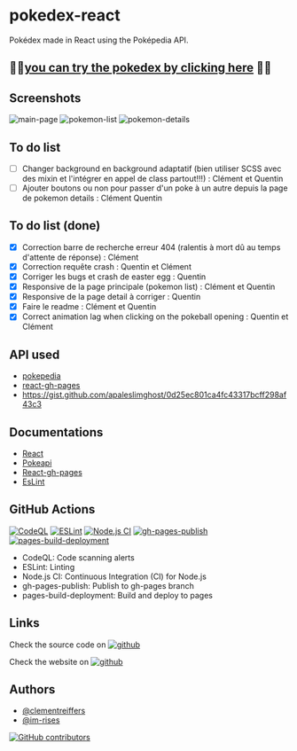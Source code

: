 # pokedex-react

Pokédex made in React using the Poképedia API.

## 🚀🚀[you can try the pokedex by clicking here](https://im-rises.github.io/pokedex-react/) 🚀🚀

## Screenshots

![main-page](https://github.com/Im-Rises/pokedex-react/assets/59691442/4ae8439b-7e5a-45ca-9ed6-cf0b7f7b2d63)
![pokemon-list](https://github.com/Im-Rises/pokedex-react/assets/59691442/187fd288-4ce2-46cd-bd35-18c5cc7dbd8d)
![pokemon-details](https://github.com/Im-Rises/pokedex-react/assets/59691442/f09e3d94-ff38-478b-afc8-6344e7f6107b)

## To do list

- [ ] Changer background en background adaptatif (bien utiliser SCSS avec des mixin et l'intégrer en appel de class
  partout!!!) : Clément et Quentin
- [ ] Ajouter boutons ou non pour passer d'un poke à un autre depuis la page de pokemon details : Clément Quentin

## To do list (done)

- [x] Correction barre de recherche erreur 404 (ralentis à mort dû au temps d'attente de réponse) : Clément
- [x] Correction requête crash : Quentin et Clément
- [x] Corriger les bugs et crash de easter egg : Quentin
- [x] Responsive de la page principale (pokemon list) : Clément et Quentin
- [x] Responsive de la page detail à corriger : Quentin
- [x] Faire le readme : Clément et Quentin
- [x] Correct animation lag when clicking on the pokeball opening : Quentin et Clément

## API used

- [pokepedia](https://pokeapi.co)
- [react-gh-pages](https://github.com/gitname/react-gh-pages)
- https://gist.github.com/apaleslimghost/0d25ec801ca4fc43317bcff298af43c3

## Documentations

- [React](https://reactjs.org/docs/getting-started.html)
- [Pokeapi](https://pokeapi.co/docs/v2.html)
- [React-gh-pages](https://github.com/gitname/react-gh-pages)
- [EsLint](https://eslint.org/docs/user-guide/getting-started)

## GitHub Actions

[![CodeQL](https://github.com/Im-Rises/pokedex-react/actions/workflows/codeql.yml/badge.svg)](https://github.com/Im-Rises/pokedex-react/actions/workflows/codeql.yml)
[![ESLint](https://github.com/Im-Rises/pokedex-react/actions/workflows/eslint.yml/badge.svg)](https://github.com/Im-Rises/pokedex-react/actions/workflows/eslint.yml)
[![Node.js CI](https://github.com/Im-Rises/pokedex-react/actions/workflows/node.js.yml/badge.svg)](https://github.com/Im-Rises/pokedex-react/actions/workflows/node.js.yml)
[![gh-pages-publish](https://github.com/Im-Rises/pokedex-react/actions/workflows/gh-pages-publish.yml/badge.svg)](https://github.com/Im-Rises/pokedex-react/actions/workflows/gh-pages-publish.yml)
[![pages-build-deployment](https://github.com/Im-Rises/pokedex-react/actions/workflows/pages/pages-build-deployment/badge.svg)](https://github.com/Im-Rises/pokedex-react/actions/workflows/pages/pages-build-deployment)

- CodeQL: Code scanning alerts
- ESLint: Linting
- Node.js CI: Continuous Integration (CI) for Node.js
- gh-pages-publish: Publish to gh-pages branch
- pages-build-deployment: Build and deploy to pages

## Links

Check the source code
on [![github](https://user-images.githubusercontent.com/59691442/223556058-6244e346-8117-43cd-97c6-bf68611bf286.svg)](https://github.com/im-rises/pokedex-react)

Check the website
on [![github](https://user-images.githubusercontent.com/59691442/223556058-6244e346-8117-43cd-97c6-bf68611bf286.svg)](https://im-rises.github.io/pokedex-react/)

## Authors

- [@clementreiffers](https://www.github.com/clementreiffers)
- [@im-rises](https://www.github.com/im-rises)

[![GitHub contributors](https://contrib.rocks/image?repo=Im-Rises/pokedex-react)](https://github.com/Im-Rises/pokedex-react/graphs/contributors)
